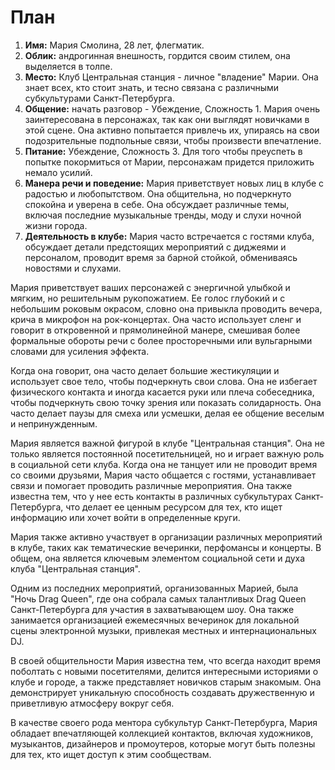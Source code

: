 # План

1.  **Имя:** Мария Смолина, 28 лет, флегматик.
2.  **Облик:** андрогинная внешность, гордится своим стилем, она выделяется в толпе.
3.  **Место:** Клуб Центральная станция - личное "владение" Марии. Она знает всех, кто стоит знать, и тесно связана с различными субкультурами Санкт-Петербурга.
4.  **Общение:** начать разговор - Убеждение, Сложность 1. Мария очень заинтересована в персонажах, так как они выглядят новичками в этой сцене. Она активно попытается привлечь их, упираясь на свои подозрительные подпольные связи, чтобы произвести впечатление.
5.  **Питание:** Убеждение, Сложность 3. Для того чтобы преуспеть в попытке покормиться от Марии, персонажам придется приложить немало усилий.
6.  **Манера речи и поведение:** Мария приветствует новых лиц в клубе с радостью и любопытством. Она общительна, но подчеркнуто спокойна и уверена в себе. Она обсуждает различные темы, включая последние музыкальные тренды, моду и слухи ночной жизни города.
7.  **Деятельность в клубе:** Мария часто встречается с гостями клуба, обсуждает детали предстоящих мероприятий с диджеями и персоналом, проводит время за барной стойкой, обмениваясь новостями и слухами.

Мария приветствует ваших персонажей с энергичной улыбкой и мягким, но решительным рукопожатием. Ее голос глубокий и с небольшим роковым окрасом, словно она привыкла проводить вечера, крича в микрофон на рок-концертах. Она часто использует сленг и говорит в откровенной и прямолинейной манере, смешивая более формальные обороты речи с более просторечными или вульгарными словами для усиления эффекта.

Когда она говорит, она часто делает большие жестикуляции и использует свое тело, чтобы подчеркнуть свои слова. Она не избегает физического контакта и иногда касается руки или плеча собеседника, чтобы подчеркнуть свою точку зрения или показать солидарность. Она часто делает паузы для смеха или усмешки, делая ее общение веселым и непринужденным.

Мария является важной фигурой в клубе "Центральная станция". Она не только является постоянной посетительницей, но и играет важную роль в социальной сети клуба. Когда она не танцует или не проводит время со своими друзьями, Мария часто общается с гостями, устанавливает связи и помогает проводить различные мероприятия. Она также известна тем, что у нее есть контакты в различных субкультурах Санкт-Петербурга, что делает ее ценным ресурсом для тех, кто ищет информацию или хочет войти в определенные круги.

Мария также активно участвует в организации различных мероприятий в клубе, таких как тематические вечеринки, перфомансы и концерты. В общем, она является ключевым элементом социальной сети и духа клуба "Центральная станция".

Одним из последних мероприятий, организованных Марией, была "Ночь Drag Queen", где она собрала самых талантливых Drag Queen Санкт-Петербурга для участия в захватывающем шоу. Она также занимается организацией ежемесячных вечеринок для локальной сцены электронной музыки, привлекая местных и интернациональных DJ.

В своей общительности Мария известна тем, что всегда находит время поболтать с новыми посетителями, делится интересными историями о клубе и городе, а также представляет новичков старым знакомым. Она демонстрирует уникальную способность создавать дружественную и приветливую атмосферу вокруг себя.

В качестве своего рода ментора субкультур Санкт-Петербурга, Мария обладает впечатляющей коллекцией контактов, включая художников, музыкантов, дизайнеров и промоутеров, которые могут быть полезны для тех, кто ищет доступ к этим сообществам.